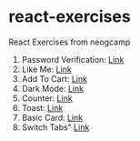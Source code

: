 # react-exercises
React Exercises from neogcamp

1. Password Verification: [Link](https://codesandbox.io/s/pswdverification-vlpk0)
2. Like Me: [Link](https://codesandbox.io/s/likeme-8ed05)
3. Add To Cart: [Link](https://codesandbox.io/s/addtocart-ih8ed)
4. Dark Mode: [Link](https://codesandbox.io/s/darkmode-spurc)
5. Counter: [Link](https://codesandbox.io/s/reactcounter-xgxfk)
6. Toast: [Link](https://codesandbox.io/s/toast-ft7um)
7. Basic Card: [Link](https://codesandbox.io/s/basic-card-hdfcf)
8. Switch Tabs" [Link](https://codesandbox.io/s/switchtabs-n4tni)
